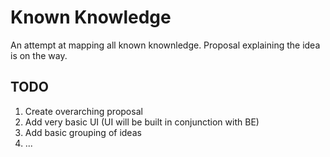 # Known Knowledge

An attempt at mapping all known knownledge. Proposal explaining the idea is on the way.

## TODO

1. Create overarching proposal
2. Add very basic UI (UI will be built in conjunction with BE)
3. Add basic grouping of ideas
4. ...